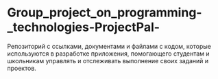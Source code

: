 # Group_project_on_programming-_technologies-ProjectPal-
Репозиторий с ссылками, документами и  файлами с кодом, которые используются в разработке приложения, помогающего студентам и школьникам управлять и отслеживать выполнение своих заданий и проектов.
